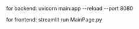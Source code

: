 for backend:
uvicorn main:app --reload --port 8080                 

for frontend:
streamlit run MainPage.py
